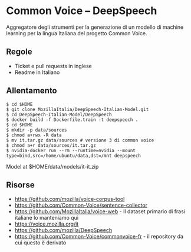 # Common Voice – DeepSpeech

Aggregatore degli strumenti per la generazione di un modello di machine learning per la lingua Italiana del progetto Common Voice.

## Regole

* Ticket e pull requests in inglese
* Readme in Italiano

## Allentamento

```
$ cd $HOME
$ git clone MozillaItalia/DeepSpeech-Italian-Model.git
$ cd DeepSpeech-Italian-Model/DeepSpeech
$ docker build -f Dockerfile.train -t deepspeech .
$ cd $HOME
$ mkdir -p data/sources
$ chmod a+rwx -R data
$ mv it.tar.gz data/sources # versione 3 di common voice
$ chmod a+r data/sources/it.tar.gz
$ nvidia-docker run --rm --runtime=nvidia --mount type=bind,src=/home/ubuntu/data,dst=/mnt deepspeech
```

Model at $HOME/data/models/it-it.zip

## Risorse

* https://github.com/mozilla/voice-corpus-tool
* https://github.com/Common-Voice/sentence-collector
* https://github.com/MozillaItalia/voice-web - Il dataset primario di frasi italiane lo manteniamo qui
* https://voice.mozilla.org/it
* https://github.com/mozilla/DeepSpeech
* https://github.com/Common-Voice/commonvoice-fr - il repository da cui questo è derivato

